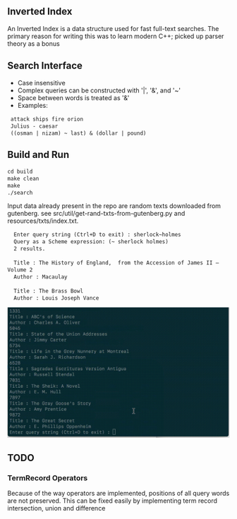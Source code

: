 ## Inverted Index
   An Inverted Index is a data structure used for fast full-text searches. The primary reason for writing this was to learn modern C++; picked up parser theory as a bonus

## Search Interface
  * Case insensitive
  * Complex queries can be constructed with '|', '&', and  '~'
  * Space between words is treated as '&'
  * Examples:
 ``` 
  attack ships fire orion
  Julius - caesar
  ((osman | nizam) ~ last) & (dollar | pound) 
```
## Build and Run
  ```
  cd build
  make clean
  make
  ./search
```

Input data already present in the repo are random texts downloaded from gutenberg. see src/util/get-rand-txts-from-gutenberg.py and resources/txts/index.txt. 

```
  Enter query string (Ctrl+D to exit) : sherlock~holmes
  Query as a Scheme expression: (~ sherlock holmes)
  2 results.

  Title : The History of England,  from the Accession of James II — Volume 2
  Author : Macaulay
  
  Title : The Brass Bowl
  Author : Louis Joseph Vance
```

![alt text](https://raw.githubusercontent.com/dunkthelunk/inverted-index/master/resources/inverted%20index.gif "")

## TODO
### TermRecord Operators
Because of the way operators are implemented, positions of all query words are not preserved. This can be fixed easily by implementing term record intersection, union and difference
